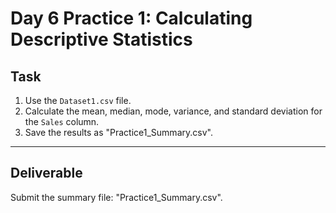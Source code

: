 # Day 6 Practice 1: Calculating Descriptive Statistics

## Task
1. Use the `Dataset1.csv` file.
2. Calculate the mean, median, mode, variance, and standard deviation for the `Sales` column.
3. Save the results as "Practice1_Summary.csv".

---

## Deliverable
Submit the summary file: "Practice1_Summary.csv".